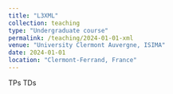 ```yaml
---
title: "L3XML"
collection: teaching
type: "Undergraduate course"
permalink: /teaching/2024-01-01-xml
venue: "University Clermont Auvergne, ISIMA"
date: 2024-01-01
location: "Clermont-Ferrand, France"
---
```


TPs TDs